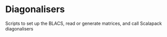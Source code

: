 # Diagonalisers
Scripts to set up the BLACS, read or generate matrices, and call Scalapack diagonalisers
